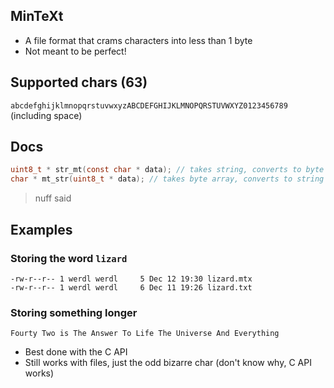 ## MinTeXt

- A file format that crams characters into less than 1 byte
- Not meant to be perfect!

## Supported chars (63)
`abcdefghijklmnopqrstuvwxyzABCDEFGHIJKLMNOPQRSTUVWXYZ0123456789 ` (including space)

## Docs
```c
uint8_t * str_mt(const char * data); // takes string, converts to byte array
char * mt_str(uint8_t * data); // takes byte array, converts to string
```
> nuff said
## Examples
### Storing the word `lizard`
```
-rw-r--r-- 1 werdl werdl     5 Dec 12 19:30 lizard.mtx
-rw-r--r-- 1 werdl werdl     6 Dec 11 19:26 lizard.txt
```

### Storing something longer
`Fourty Two is The Answer To Life The Universe And Everything`
- Best done with the C API
- Still works with files, just the odd bizarre char (don't know why, C API works)
